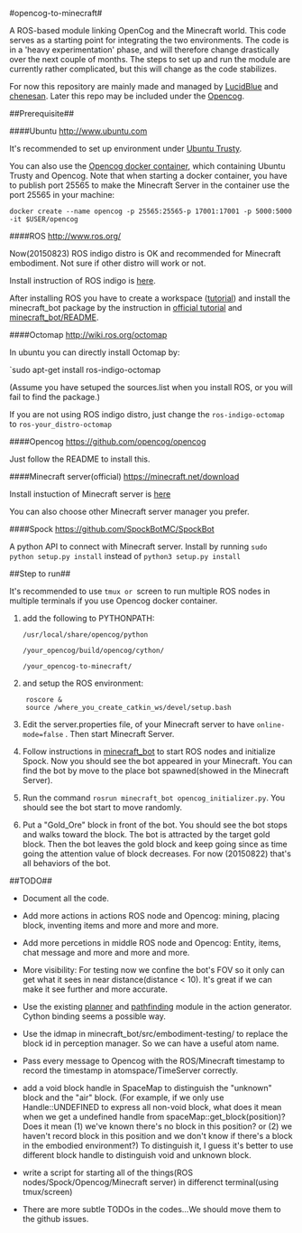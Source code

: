 #opencog-to-minecraft#

A ROS-based module linking OpenCog and the Minecraft world. This code serves as a starting point for integrating the two environments. The code is in a 'heavy experimentation' phase, and will therefore change drastically over the next couple of months. The steps to set up and run the module are currently rather complicated, but this will change as the code stabilizes.

For now this repository are mainly made and managed by [LucidBlue](https://github.com/LucidBlue) and [chenesan](https://github.com/chenesan). Later this repo may be included under the [Opencog](https://github.com/opencog).

##Prerequisite##

####Ubuntu http://www.ubuntu.com

It's recommended to set up environment under [Ubuntu Trusty](http://releases.ubuntu.com/14.04/).

You can also use the [Opencog docker container](http://wiki.opencog.org/w/Building_OpenCog#Docker_.2864_bit_systems_only.29), which containing Ubuntu Trusty and Opencog. Note that when starting a docker container, you have to publish port 25565 to make the Minecraft Server in the container use the port 25565 in your machine:

`docker create --name opencog -p 25565:25565-p 17001:17001 -p 5000:5000 -it $USER/opencog`

####ROS http://www.ros.org/

Now(20150823) ROS indigo distro is OK and recommended for Minecraft embodiment. Not sure if other distro will work or not.

Install instruction of ROS indigo is [here](http://wiki.ros.org/indigo/Installation/Ubuntu).

After installing ROS you have to create a workspace ([tutorial](http://wiki.ros.org/catkin/Tutorials/create_a_workspace)) and install the minecraft_bot package by the instruction in [official tutorial](http://wiki.ros.org/catkin/Tutorials/CreatingPackage) and [minecraft_bot/README](https://github.com/OC2MC/opencog-to-minecraft/tree/master/minecraft_bot).

####Octomap http://wiki.ros.org/octomap

In ubuntu you can directly install Octomap by:

`sudo apt-get install ros-indigo-octomap

(Assume you have setuped the sources.list when you install ROS, or you will fail to find the package.)

If you are not using ROS indigo distro, just change the `ros-indigo-octomap` to `ros-your_distro-octomap`

####Opencog https://github.com/opencog/opencog

Just follow the README to install this.

####Minecraft server(official) https://minecraft.net/download

Install instuction of Minecraft server is [here](http://minecraft.gamepedia.com/Tutorials/Setting_up_a_server)

You can also choose other Minecraft server manager you prefer.

####Spock https://github.com/SpockBotMC/SpockBot

A python API to connect with Minecraft server. Install by running
`sudo python setup.py install` instead of `python3 setup.py install `

##Step to run##

It's recommended to use `tmux or `screen to run multiple ROS nodes in multiple
terminals if you use Opencog docker container.

1. add the following to PYTHONPATH:

    `/usr/local/share/opencog/python`

    `/your_opencog/build/opencog/cython/`

    `/your_opencog-to-minecraft/`

2. and setup the ROS environment:
```
    roscore &
    source /where_you_create_catkin_ws/devel/setup.bash
```

3. Edit the server.properties file, of your Minecraft server to have
   `online-mode=false` . Then start Minecraft Server.

4. Follow instructions in  [minecraft_bot](minecraft_bot/README.md) to start
   ROS nodes and initialize Spock. Now you should see the bot appeared in your
   Minecraft. You can find the bot by move to the place bot spawned(showed in
   the Minecraft Server).

5. Run the command `rosrun minecraft_bot opencog_initializer.py`. You should
   see the bot start to move randomly.

6. Put a "Gold_Ore" block in front of the bot. You should see the bot stops and
   walks toward the block. The bot is attracted by the target gold block. Then
   the bot leaves the gold block and keep going since as time going the
   attention value of block decreases. For now (20150822) that's all behaviors
   of the bot.

##TODO##

* Document all the code.

* Add more actions in actions ROS node and Opencog: mining, placing block, inventing items and more and more and more.

* Add more percetions in middle ROS node and Opencog: Entity, items, chat message and more and more and more.

* More visibility: For testing now we confine the bot's FOV so it only can get what it sees in near distance(distance < 10). It's great if we can make it see further and more accurate.

* Use the existing [planner](https://github.com/opencog/opencog/blob/master/opencog/embodiment/Control/OperationalAvatarController/OCPlanner.h) and [pathfinding](https://github.com/opencog/opencog/blob/master/opencog/spatial/3DSpaceMap/Pathfinder3D.cc) module in the action generator. Cython binding seems a possible way.

* Use the idmap in minecraft_bot/src/embodiment-testing/ to replace the block id in perception manager. So we can have a useful atom name.

* Pass every message to Opencog with the ROS/Minecraft timestamp to record the timestamp in atomspace/TimeServer correctly.

* add a void block handle in SpaceMap to distinguish the "unknown" block and the "air" block. (For example, if we only use Handle::UNDEFINED to express all non-void block, what does it mean when we get a undefined handle from spaceMap::get_block(position)? Does it mean (1) we've known there's no block in this position? or (2) we haven't record block in this position and we don't know if there's a block in the embodied environment?) To distinguish it, I guess it's better to use different block handle to distinguish void and unknown block.

* write a script for starting all of the things(ROS nodes/Spock/Opencog/Minecraft server) in differenct terminal(using tmux/screen)

* There are more subtle TODOs in the codes...We should move them to the github issues.
